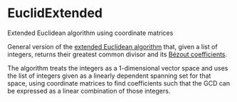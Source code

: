 # EuclidExtended
Extended Euclidean algorithm using coordinate matrices

General version of the <a href="https://en.wikipedia.org/wiki/Extended_Euclidean_algorithm">extended Euclidean algorithm</a> that, given a list of integers, returns their greatest common divisor and its <a href="https://en.wikipedia.org/wiki/B%C3%A9zout%27s_identity">Bézout coefficients</a>. 

The algorithm treats the integers as a 1-dimensional vector space and uses the list of integers given as a linearly dependent spanning set for that space, using coordinate matrices to find coefficients such that the GCD can be expressed as a linear combination of those integers.
